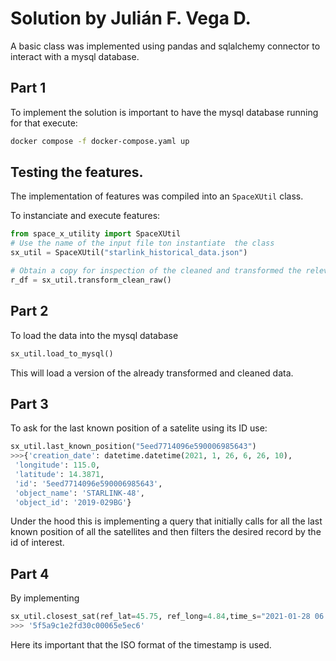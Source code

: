 # Solution by Julián F. Vega D.

A basic class was implemented using pandas and sqlalchemy connector to interact with a mysql database.

## Part 1
To implement the solution is important to have the mysql database running for that execute:

```bash
docker compose -f docker-compose.yaml up
```

## Testing the features.

The implementation of features was compiled into an `SpaceXUtil` class.

To instanciate and execute features:
```python
from space_x_utility import SpaceXUtil
# Use the name of the input file ton instantiate  the class
sx_util = SpaceXUtil("starlink_historical_data.json")

# Obtain a copy for inspection of the cleaned and transformed the relevant data.
r_df = sx_util.transform_clean_raw()
```
## Part 2
To load the data into the mysql database 
```python
sx_util.load_to_mysql()
```
This will load a version of the already transformed and cleaned data.


## Part 3
To ask for the last known position of a satelite using its ID use:
```python
sx_util.last_known_position("5eed7714096e590006985643")
>>>{'creation_date': datetime.datetime(2021, 1, 26, 6, 26, 10),
 'longitude': 115.0,
 'latitude': 14.3871,
 'id': '5eed7714096e590006985643',
 'object_name': 'STARLINK-48',
 'object_id': '2019-029BG'}
```
Under the hood this is implementing a query that initially calls for all the last known position of all the satellites and then filters the desired record by the id of interest. 

## Part 4
By implementing
```python
sx_util.closest_sat(ref_lat=45.75, ref_long=4.84,time_s="2021-01-28 06:26:10")
>>> '5f5a9c1e2fd30c00065e5ec6'
```
Here its important that the ISO format of the timestamp is used.

